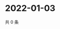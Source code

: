 # 2022-01-03

共 0 条

<!-- BEGIN WEIBO -->
<!-- 最后更新时间 Mon Jan 03 2022 01:16:43 GMT+0800 (China Standard Time) -->

<!-- END WEIBO -->
